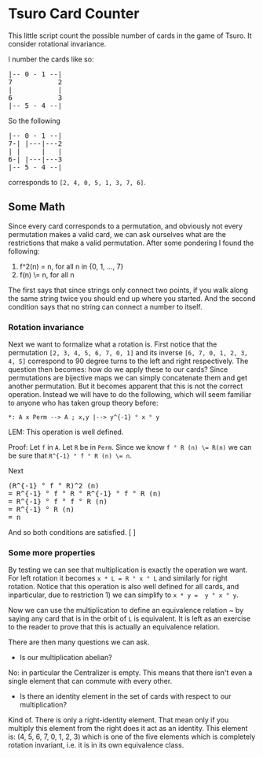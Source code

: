 # Tsuro Card Counter

This little script count the possible number of cards in the game of Tsuro.
It consider rotational invariance.

 I number the cards like so:

<pre>
|-- 0 - 1 --|
7           2
|           |
6           3
|-- 5 - 4 --|
</pre>

So the following

<pre>
|-- 0 - 1 --|
7-| |---|---2
| |     |   |
6-| |---|---3
|-- 5 - 4 --|
</pre>

corresponds to `[2, 4, 0, 5, 1, 3, 7, 6]`.

## Some Math

Since every card corresponds to a permutation, and obviously not every permutation
makes a valid card, we can ask ourselves what are the restrictions that make
a valid permutation. After some pondering I found the following:

1. f^2(n) = n, for all n in {0, 1, ..., 7}
2. f(n) \\= n, for all n

The first says that since strings only connect two points, if you walk along the
same string twice you should end up where you started. And the second condition
says that no string can connect a number to itself.

### Rotation invariance
Next we want to formalize what a rotation is. First notice that the permutation
`[2, 3, 4, 5, 6, 7, 0, 1]` and its inverse `[6, 7, 0, 1, 2, 3, 4, 5]` correspond
to 90 degree turns to the left and right respectively. The question then becomes:
how do we apply these to our cards? Since permutations are bijective maps we can
simply concatenate them and get another permutation. But it becomes apparent that
this is not the correct operation. Instead we will have to do the following, which
will seem familiar to anyone who has taken group theory before:

`*: A x Perm --> A ; x,y |--> y^{-1} ° x ° y`

LEM: This operation is well defined. 

Proof: Let `f` in `A`. Let `R` be in `Perm`. Since we know `f ° R (n) \= R(n)` we can be
sure that `R^{-1} ° f ° R (n) \= n`.

Next 
<pre>
(R^{-1} ° f ° R)^2 (n)
= R^{-1} ° f ° R ° R^{-1} ° f ° R (n)
= R^{-1} ° f ° f ° R (n)
= R^{-1} ° R (n)
= n
</pre>

And so both conditions are satisfied. [ ]

### Some more properties

By testing we can see that multiplication is exactly the operation we want. For left
rotation it becomes `x * L = R ° x ° L` and similarly for right rotation. Notice that
this operation is also well defined for all cards, and inparticular, due to restriction 1)
we can simplify to `x * y =  y ° x ° y`.

Now we can use the multiplication to define an equivalence relation ~ by saying any
card that is in the orbit of `L` is equivalent. It is left as an exercise to the
reader to prove that this is actually an equivalence relation.

There are then many questions we can ask.

- Is our multiplication abelian?

No: in particular the Centralizer is empty. This means that there isn't even a single
element that can commute with every other.

- Is there an identity element in the set of cards with respect to our multiplication?

Kind of. There is only a right-identity element. That mean only if you multiply this
element from the right does it act as an identity. This element is: (4, 5, 6, 7, 0, 1, 2, 3)
which is one of the five elements which is completely rotation invariant, i.e. it is
in its own equivalence class.


 